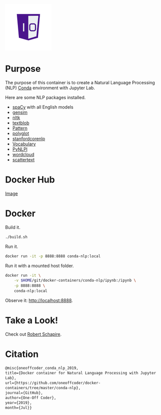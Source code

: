 ![One-Off Coder Logo](../logo.png "One-Off Coder")

# Purpose

The purpose of this container is to create a Natural Language Processing (NLP) [Conda](https://anaconda.org/) environment with Jupyter Lab.

Here are some NLP packages installed.

* [spaCy](https://spacy.io/) with all English models
* [gensim](https://radimrehurek.com/gensim/)
* [nltk](https://www.nltk.org/)
* [textblob](https://textblob.readthedocs.io/en/dev/)
* [Pattern](https://www.clips.uantwerpen.be/pages/pattern)
* [polyglot](https://github.com/aboSamoor/polyglot)
* [stanfordcorenlp](https://github.com/Lynten/stanford-corenlp)
* [Vocabulary](https://github.com/tasdikrahman/vocabulary)
* [PyNLPl](https://github.com/proycon/pynlpl)
* [wordcloud](https://github.com/amueller/word_cloud)
* [scattertext](https://github.com/JasonKessler/scattertext)

# Docker Hub

[Image](https://hub.docker.com/r/oneoffcoder/conda-nlp)

# Docker

Build it.

```bash
./build.sh
```

Run it.

```bash
docker run -it -p 8888:8888 conda-nlp:local
```

Run it with a mounted host folder.

```bash
docker run -it \
    -v $HOME/git/docker-containers/conda-nlp/ipynb:/ipynb \
    -p 8888:8888 \
    conda-nlp:local
```

Observe it: [http://localhost:8888](http://localhost:8888).

# Take a Look!

Check out [Robert Schapire](https://en.wikipedia.org/wiki/Robert_Schapire).

# Citation

```
@misc{oneoffcoder_conda_nlp_2019, 
title={Docker container for Natural Language Processing with Jupyter Lab}, 
url={https://github.com/oneoffcoder/docker-containers/tree/master/conda-nlp}, 
journal={GitHub},
author={One-Off Coder}, 
year={2019}, 
month={Jul}}
```
